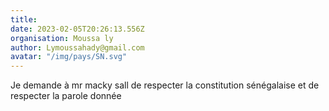 ```yaml
---
title: 
date: 2023-02-05T20:26:13.556Z
organisation: Moussa ly
author: Lymoussahady@gmail.com 
avatar: "/img/pays/SN.svg"
---
```


Je demande à mr macky sall de respecter la constitution sénégalaise et de respecter la parole donnée 